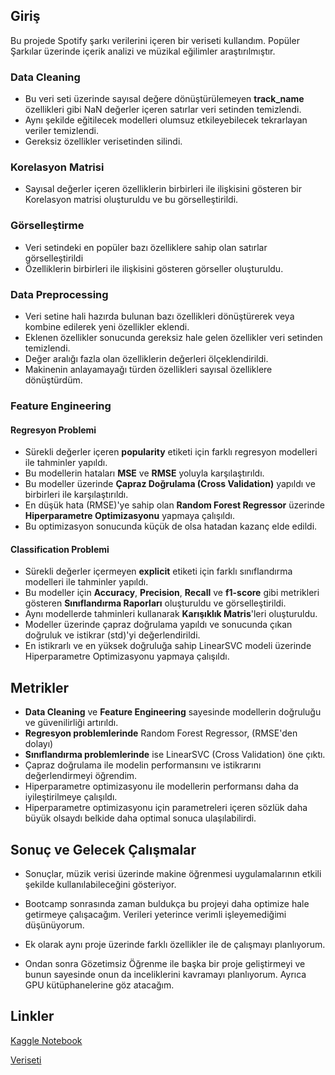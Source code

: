 ## Giriş
Bu projede Spotify şarkı verilerini içeren bir veriseti kullandım.
Popüler Şarkılar üzerinde içerik analizi ve müzikal eğilimler araştırılmıştır.
### Data Cleaning
- Bu veri seti üzerinde sayısal değere dönüştürülemeyen **track_name** özellikleri gibi NaN değerler içeren satırlar veri setinden temizlendi.
- Aynı şekilde eğitilecek modelleri olumsuz etkileyebilecek tekrarlayan veriler temizlendi.
- Gereksiz özellikler verisetinden silindi.
### Korelasyon Matrisi
- Sayısal değerler içeren özelliklerin birbirleri ile ilişkisini gösteren bir Korelasyon matrisi oluşturuldu ve bu görselleştirildi.
### Görselleştirme
- Veri setindeki en popüler bazı özelliklere sahip olan satırlar görselleştirildi
- Özelliklerin birbirleri ile ilişkisini gösteren görseller oluşturuldu.
### Data Preprocessing
- Veri setine hali hazırda bulunan bazı özellikleri dönüştürerek veya kombine edilerek yeni özellikler eklendi.
- Eklenen özellikler sonucunda gereksiz hale gelen özellikler veri setinden temizlendi.
- Değer aralığı fazla olan özelliklerin değerleri ölçeklendirildi.
- Makinenin anlayamayağı türden özellikleri sayısal özelliklere dönüştürdüm.
### Feature Engineering
#### Regresyon Problemi
- Sürekli değerler içeren **popularity** etiketi için farklı regresyon modelleri ile tahminler yapıldı.
- Bu modellerin hataları **MSE** ve **RMSE** yoluyla karşılaştırıldı.
- Bu modeller üzerinde **Çapraz Doğrulama (Cross Validation)** yapıldı ve birbirleri ile karşılaştırıldı.
- En düşük hata (RMSE)'ye sahip olan **Random Forest Regressor** üzerinde **Hiperparametre Optimizasyonu** yapmaya çalışıldı.
- Bu optimizasyon sonucunda küçük de olsa hatadan kazanç elde edildi.
#### Classification Problemi
- Sürekli değerler içermeyen **explicit** etiketi için farklı sınıflandırma modelleri ile tahminler yapıldı.
- Bu modeller için **Accuracy**, **Precision**, **Recall** ve **f1-score** gibi metrikleri gösteren **Sınıflandırma Raporları** oluşturuldu ve görselleştirildi.
- Aynı modellerde tahminleri kullanarak **Karışıklık Matris**'leri oluşturuldu.
- Modeller üzerinde çapraz doğrulama yapıldı ve sonucunda çıkan doğruluk ve istikrar (std)'yi değerlendirildi.
- En istikrarlı ve en yüksek doğruluğa sahip LinearSVC modeli üzerinde Hiperparametre Optimizasyonu yapmaya çalışıldı.
## Metrikler
- **Data Cleaning** ve **Feature Engineering** sayesinde modellerin doğruluğu ve güvenilirliği artırıldı.
- **Regresyon problemlerinde** Random Forest Regressor, (RMSE'den dolayı)
- **Sınıflandırma problemlerinde** ise LinearSVC (Cross Validation) öne çıktı.
- Çapraz doğrulama ile modelin performansını ve istikrarını değerlendirmeyi öğrendim.
- Hiperparametre optimizasyonu ile modellerin performansı daha da iyileştirilmeye çalışıldı.
- Hiperparametre optimizasyonu için parametreleri içeren sözlük daha büyük olsaydı belkide daha optimal sonuca ulaşılabilirdi.

## Sonuç ve Gelecek Çalışmalar
- Sonuçlar, müzik verisi üzerinde makine öğrenmesi uygulamalarının etkili şekilde kullanılabileceğini gösteriyor.

- Bootcamp sonrasında zaman buldukça bu projeyi daha optimize hale getirmeye çalışacağım. Verileri yeterince verimli işleyemediğimi düşünüyorum.
- Ek olarak aynı proje üzerinde farklı özellikler ile de çalışmayı planlıyorum.
- Ondan sonra Gözetimsiz Öğrenme ile başka bir proje geliştirmeyi ve bunun sayesinde onun da inceliklerini kavramayı planlıyorum. Ayrıca GPU kütüphanelerine göz atacağım.
## Linkler
[Kaggle Notebook](https://www.kaggle.com/code/salihefeerit/analyzing-popularity-and-content-sensitivity)

[Veriseti](https://www.kaggle.com/datasets/maharshipandya/-spotify-tracks-dataset)

